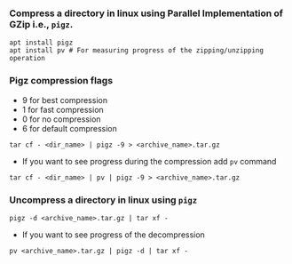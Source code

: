 ### Compress a directory in linux using Parallel Implementation of GZip i.e., `pigz`. 
```
apt install pigz
apt install pv # For measuring progress of the zipping/unzipping operation
```
### Pigz compression flags
- 9 for best compression
- 1 for fast compression
- 0 for no compression
- 6 for default compression
```
tar cf - <dir_name> | pigz -9 > <archive_name>.tar.gz 
```
- If you want to see progress during the compression add `pv` command
```
tar cf - <dir_name> | pv | pigz -9 > <archive_name>.tar.gz 
```


### Uncompress a directory in linux using `pigz`
```
pigz -d <archive_name>.tar.gz | tar xf -
```

- If you want to see progress of the decompression
```
pv <archive_name>.tar.gz | pigz -d | tar xf -
```
